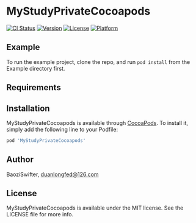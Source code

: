# MyStudyPrivateCocoapods

[![CI Status](https://img.shields.io/travis/BaoziSwifter/MyStudyPrivateCocoapods.svg?style=flat)](https://travis-ci.org/BaoziSwifter/MyStudyPrivateCocoapods)
[![Version](https://img.shields.io/cocoapods/v/MyStudyPrivateCocoapods.svg?style=flat)](https://cocoapods.org/pods/MyStudyPrivateCocoapods)
[![License](https://img.shields.io/cocoapods/l/MyStudyPrivateCocoapods.svg?style=flat)](https://cocoapods.org/pods/MyStudyPrivateCocoapods)
[![Platform](https://img.shields.io/cocoapods/p/MyStudyPrivateCocoapods.svg?style=flat)](https://cocoapods.org/pods/MyStudyPrivateCocoapods)

## Example

To run the example project, clone the repo, and run `pod install` from the Example directory first.

## Requirements

## Installation

MyStudyPrivateCocoapods is available through [CocoaPods](https://cocoapods.org). To install
it, simply add the following line to your Podfile:

```ruby
pod 'MyStudyPrivateCocoapods'
```

## Author

BaoziSwifter, duanlongfed@126.com

## License

MyStudyPrivateCocoapods is available under the MIT license. See the LICENSE file for more info.
